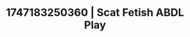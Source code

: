 ---
categories:
- Erotic AI content
- Unspoken desires
- VR porn
- Erotic duality
- Lustful close-up
image: /assets/images/1747183250360.webp
layout: post
seo:
  description: Featured content with exclusive ABDL Play, Scat Fetish. HD images available.
  keywords: ABDL Play, Scat Fetish
  og_image: /assets/images/1747183250360.webp
  schema_type: VisualArtwork
tags:
- ABDL Play
- Scat Fetish
- '#1747183250360'
title: 1747183250360 | Scat Fetish ABDL Play
---